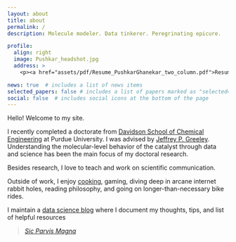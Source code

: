 ```yaml
---
layout: about
title: about
permalink: /
description: Molecule modeler. Data tinkerer. Peregrinating epicure. 

profile:
  align: right
  image: Pushkar_headshot.jpg
  address: >
    <p><a href="assets/pdf/Resume_PushkarGhanekar_two_column.pdf">Resume</a></p>

news: true  # includes a list of news items
selected_papers: false # includes a list of papers marked as "selected={true}"
social: false  # includes social icons at the bottom of the page
---
```


Hello! Welcome to my site. 

I recently completed a doctorate from [Davidson School of Chemical Engineering](https://engineering.purdue.edu/ChE) at Purdue University. I was advised by [Jeffrey P. Greeley](https://engineering.purdue.edu/ChE/people/ptProfile?resource_id=84163). Understanding the molecular-level behavior of the catalyst through data and science has been the main focus of my doctoral research.

Besides research, I love to teach and work on scientific communication. 

Outside of work, I enjoy [cooking](https://www.instagram.com/pgg1610/), gaming, diving deep in arcane internet rabbit holes, reading philosophy, and going on longer-than-necessary bike rides.

I maintain a [data science blog](https://pgg1610.github.io/blog_fastpages/) where I document my thoughts, tips, and list of helpful resources

> <a href="https://www.youtube.com/watch?v=hPyFa9CqR6Y"><i>Sic Parvis Magna</i></a>

<!---
Write your biography here. Tell the world about yourself. Link to your favorite [subreddit](http://reddit.com){:target="\_blank"}. You can put a picture in, too. The code is already in, just name your picture `prof_pic.jpg` and put it in the `img/` folder.

Put your address / P.O. box / other info right below your picture. You can also disable any these elements by editing `profile` property of the YAML header of your `_pages/about.md`. Edit `_bibliography/papers.bib` and Jekyll will render your [publications page](/al-folio/publications/) automatically.

Link to your social media connections, too. This theme is set up to use [Font Awesome icons](http://fortawesome.github.io/Font-Awesome/){:target="\_blank"} and [Academicons](https://jpswalsh.github.io/academicons/){:target="\_blank"}, like the ones below. Add your Facebook, Twitter, LinkedIn, Google Scholar, or just disable all of them.
--->
